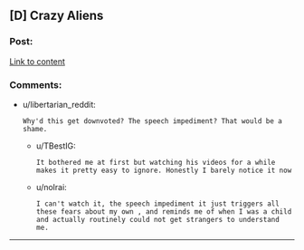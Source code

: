 ## [D] Crazy Aliens

### Post:

[Link to content](https://www.youtube.com/watch?v=IVIzcMF2Kc4)

### Comments:

- u/libertarian_reddit:
  ```
  Why'd this get downvoted? The speech impediment? That would be a shame.
  ```

  - u/TBestIG:
    ```
    It bothered me at first but watching his videos for a while makes it pretty easy to ignore. Honestly I barely notice it now
    ```

  - u/nolrai:
    ```
    I can't watch it, the speech impediment it just triggers all these fears about my own , and reminds me of when I was a child and actually routinely could not get strangers to understand me.
    ```

---

